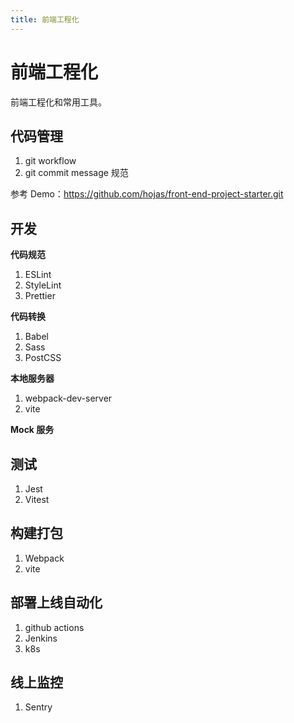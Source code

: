```yaml
---
title: 前端工程化
---
```


# 前端工程化

前端工程化和常用工具。

## 代码管理

1. git workflow
2. git commit message 规范

参考 Demo：https://github.com/hojas/front-end-project-starter.git

## 开发

**代码规范**

1. ESLint
2. StyleLint
3. Prettier

**代码转换**

1. Babel
2. Sass
3. PostCSS

**本地服务器**

1. webpack-dev-server
2. vite

**Mock 服务**

## 测试

1. Jest
2. Vitest

## 构建打包

1. Webpack
2. vite

## 部署上线自动化

1. github actions
2. Jenkins
3. k8s

## 线上监控

1. Sentry
